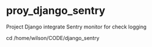 # proy_django_sentry
Project Django integrate Sentry monitor for check logging

cd /home/wilson/CODE/django_sentry